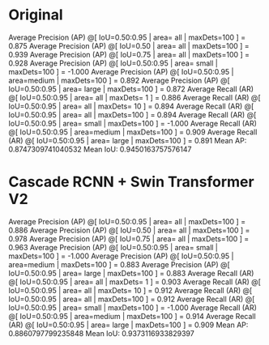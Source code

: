 # Original

Average Precision (AP) @[ IoU=0.50:0.95 | area= all | maxDets=100 ] = 0.875
Average Precision (AP) @[ IoU=0.50 | area= all | maxDets=100 ] = 0.939
Average Precision (AP) @[ IoU=0.75 | area= all | maxDets=100 ] = 0.928
Average Precision (AP) @[ IoU=0.50:0.95 | area= small | maxDets=100 ] = -1.000
Average Precision (AP) @[ IoU=0.50:0.95 | area=medium | maxDets=100 ] = 0.892
Average Precision (AP) @[ IoU=0.50:0.95 | area= large | maxDets=100 ] = 0.872
Average Recall (AR) @[ IoU=0.50:0.95 | area= all | maxDets= 1 ] = 0.886
Average Recall (AR) @[ IoU=0.50:0.95 | area= all | maxDets= 10 ] = 0.894
Average Recall (AR) @[ IoU=0.50:0.95 | area= all | maxDets=100 ] = 0.894
Average Recall (AR) @[ IoU=0.50:0.95 | area= small | maxDets=100 ] = -1.000
Average Recall (AR) @[ IoU=0.50:0.95 | area=medium | maxDets=100 ] = 0.909
Average Recall (AR) @[ IoU=0.50:0.95 | area= large | maxDets=100 ] = 0.891
Mean AP: 0.8747309741040532
Mean IoU: 0.9450163757576147

# Cascade RCNN + Swin Transformer V2

Average Precision (AP) @[ IoU=0.50:0.95 | area= all | maxDets=100 ] = 0.886
Average Precision (AP) @[ IoU=0.50 | area= all | maxDets=100 ] = 0.978
Average Precision (AP) @[ IoU=0.75 | area= all | maxDets=100 ] = 0.963
Average Precision (AP) @[ IoU=0.50:0.95 | area= small | maxDets=100 ] = -1.000
Average Precision (AP) @[ IoU=0.50:0.95 | area=medium | maxDets=100 ] = 0.883
Average Precision (AP) @[ IoU=0.50:0.95 | area= large | maxDets=100 ] = 0.883
Average Recall (AR) @[ IoU=0.50:0.95 | area= all | maxDets= 1 ] = 0.903
Average Recall (AR) @[ IoU=0.50:0.95 | area= all | maxDets= 10 ] = 0.912
Average Recall (AR) @[ IoU=0.50:0.95 | area= all | maxDets=100 ] = 0.912
Average Recall (AR) @[ IoU=0.50:0.95 | area= small | maxDets=100 ] = -1.000
Average Recall (AR) @[ IoU=0.50:0.95 | area=medium | maxDets=100 ] = 0.914
Average Recall (AR) @[ IoU=0.50:0.95 | area= large | maxDets=100 ] = 0.909
Mean AP: 0.8860797799235848
Mean IoU: 0.9373116933829397

